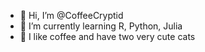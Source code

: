 - 👋 Hi, I’m @CoffeeCryptid
- 🌱 I’m currently learning R, Python, Julia
- 💞️ I like coffee and have two very cute cats

<!---
CoffeeCryptid/CoffeeCryptid is a ✨ special ✨ repository because its `README.md` (this file) appears on your GitHub profile.
You can click the Preview link to take a look at your changes.
--->
